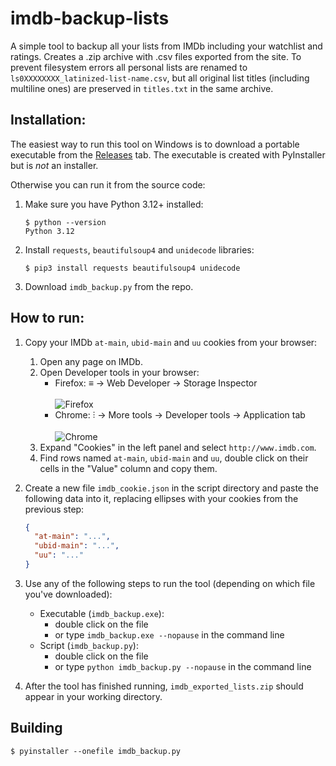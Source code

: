 # imdb-backup-lists

A simple tool to backup all your lists from IMDb including your watchlist and ratings. Creates a .zip archive with .csv files exported from the site. To prevent filesystem errors all personal lists are renamed to `ls0XXXXXXXX_latinized-list-name.csv`, but all original list titles (including multiline ones) are preserved in `titles.txt` in the same archive.

## Installation:

The easiest way to run this tool on Windows is to download a portable executable from the [Releases](https://github.com/monk-time/imdb-backup-lists/releases) tab. The executable is created with PyInstaller but is *not* an installer.

Otherwise you can run it from the source code:

1. Make sure you have Python 3.12+ installed:

   ```console
   $ python --version
   Python 3.12
   ```

2. Install `requests`, `beautifulsoup4` and `unidecode` libraries:

   ```console
   $ pip3 install requests beautifulsoup4 unidecode
   ```

3. Download `imdb_backup.py` from the repo.

## How to run:

1. Copy your IMDb `at-main`, `ubid-main` and `uu` cookies from your browser:
   1. Open any page on IMDb.
   2. Open Developer tools in your browser:
      - Firefox: ≡ → Web Developer → Storage Inspector<br><br>
        ![Firefox](images/firefox.png)
      - Chrome: ⫶ → More tools → Developer tools → Application tab<br><br>
        ![Chrome](images/chrome.png)
   3. Expand "Cookies" in the left panel and select `http://www.imdb.com`.
   4. Find rows named `at-main`, `ubid-main` and `uu`, double click on their cells in the "Value" column and copy them.

2. Create a new file `imdb_cookie.json` in the script directory and paste the following data into it, replacing ellipses with your cookies from the previous step:
   ```json
   {
     "at-main": "...",
     "ubid-main": "...",
     "uu": "..."
   }
   ```

3. Use any of the following steps to run the tool (depending on which file you've downloaded):
   - Executable (`imdb_backup.exe`):
     - double click on the file
     - or type `imdb_backup.exe --nopause` in the command line
   - Script (`imdb_backup.py`):
     - double click on the file
     - or type `python imdb_backup.py --nopause` in the command line

4. After the tool has finished running, `imdb_exported_lists.zip` should appear in your working directory.

## Building

`$ pyinstaller --onefile imdb_backup.py`
